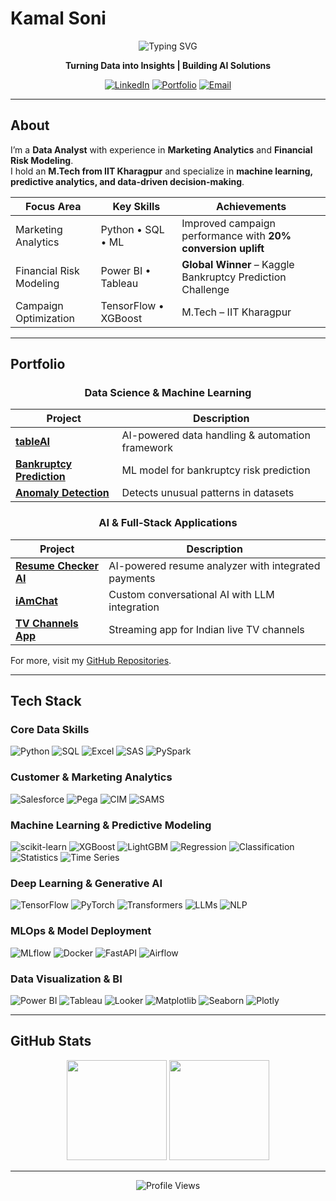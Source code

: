 # Kamal Soni

<div align="center">

![Typing SVG](https://readme-typing-svg.herokuapp.com?font=Fira+Code&size=24&pause=1000&color=2F81F7&center=true&vCenter=true&width=500&lines=Data+Analyst;Machine+Learning+Engineer;IIT+Kharagpur+Graduate)

**Turning Data into Insights | Building AI Solutions**

[![LinkedIn](https://img.shields.io/badge/-LinkedIn-0A66C2?style=for-the-badge&logo=linkedin&logoColor=white)](https://linkedin.com/in/kamalsonikgp)
[![Portfolio](https://img.shields.io/badge/-Portfolio-FF6B35?style=for-the-badge&logo=firefox&logoColor=white)](https://kamaliitkgp.pythonanywhere.com/)
[![Email](https://img.shields.io/badge/-Email-EA4335?style=for-the-badge&logo=gmail&logoColor=white)](mailto:kamalsoni3839@gmail.com)

</div>

---

## About

I’m a **Data Analyst** with experience in **Marketing Analytics** and **Financial Risk Modeling**.  
I hold an **M.Tech from IIT Kharagpur** and specialize in **machine learning, predictive analytics, and data-driven decision-making**.  

<div align="center">

| **Focus Area**            | **Key Skills**                       | **Achievements**                               |
|----------------------------|--------------------------------------|-----------------------------------------------|
| Marketing Analytics        | Python • SQL • ML                   | Improved campaign performance with **20% conversion uplift** |
| Financial Risk Modeling    | Power BI • Tableau                  | **Global Winner** – Kaggle Bankruptcy Prediction Challenge |
| Campaign Optimization      | TensorFlow • XGBoost                | M.Tech – IIT Kharagpur                        |


</div>

---
## Portfolio

<div align="center">

### Data Science & Machine Learning  
| Project | Description |
|---------|-------------|
| <a href="https://github.com/kamalshowgit/tableAI">**tableAI**</a> | AI-powered data handling & automation framework |
| <a href="https://github.com/kamalshowgit/kagglecomp"> **Bankruptcy Prediction**</a> | ML model for bankruptcy risk prediction |
| <a href="https://github.com/kamalshowgit/anomaly-detection">**Anomaly Detection**</a> | Detects unusual patterns in datasets |

### AI & Full-Stack Applications  
| Project | Description |
|---------|-------------|
| <a href="https://github.com/kamalshowgit/resume-checker-next"> **Resume Checker AI**</a> | AI-powered resume analyzer with integrated payments |
| <a href="https://github.com/kamalshowgit/iAmChat"> **iAmChat**</a> | Custom conversational AI with LLM integration |
| <a href="https://github.com/kamalshowgit/tv-channels"> **TV Channels App**</a> | Streaming app for Indian live TV channels |


</div>

For more, visit my [GitHub Repositories](https://github.com/kamalshowgit?tab=repositories).


---

## Tech Stack  

### Core Data Skills  
![Python](https://img.shields.io/badge/-Python-3776AB?logo=python&logoColor=white&style=for-the-badge)
![SQL](https://img.shields.io/badge/-PostgreSQL-4169E1?logo=postgresql&logoColor=white&style=for-the-badge)
![Excel](https://img.shields.io/badge/-Excel-217346?logo=microsoftexcel&logoColor=white&style=for-the-badge)
![SAS](https://img.shields.io/badge/-SAS-0066CC?logo=sas&logoColor=white&style=for-the-badge)
![PySpark](https://img.shields.io/badge/-PySpark-E25A1C?logo=apachespark&logoColor=white&style=for-the-badge)

### Customer & Marketing Analytics  
![Salesforce](https://img.shields.io/badge/-Salesforce-00A1E0?logo=salesforce&logoColor=white&style=for-the-badge)
![Pega](https://img.shields.io/badge/-Pega-1D2F6F?logoColor=white&style=for-the-badge)
![CIM](https://img.shields.io/badge/-CIM-FF6F00?logoColor=white&style=for-the-badge)
![SAMS](https://img.shields.io/badge/-SAMS-008080?logoColor=white&style=for-the-badge)

### Machine Learning & Predictive Modeling  
![scikit-learn](https://img.shields.io/badge/-scikit--learn-F7931E?logo=scikitlearn&logoColor=white&style=for-the-badge)
![XGBoost](https://img.shields.io/badge/-XGBoost-FF6600?logoColor=white&style=for-the-badge)
![LightGBM](https://img.shields.io/badge/-LightGBM-5C9BD4?logoColor=white&style=for-the-badge)
![Regression](https://img.shields.io/badge/-Regression-008080?style=for-the-badge)
![Classification](https://img.shields.io/badge/-Classification-4B0082?style=for-the-badge)
![Statistics](https://img.shields.io/badge/-Statistics-556B2F?style=for-the-badge)
![Time Series](https://img.shields.io/badge/-Time%20Series-FF4500?style=for-the-badge)

### Deep Learning & Generative AI  
![TensorFlow](https://img.shields.io/badge/-TensorFlow-FF6F00?logo=tensorflow&logoColor=white&style=for-the-badge)
![PyTorch](https://img.shields.io/badge/-PyTorch-EE4C2C?logo=pytorch&logoColor=white&style=for-the-badge)
![Transformers](https://img.shields.io/badge/-Transformers-FFD43B?style=for-the-badge)
![LLMs](https://img.shields.io/badge/-LLMs-000000?style=for-the-badge)
![NLP](https://img.shields.io/badge/-NLP-FF4088?style=for-the-badge)

### MLOps & Model Deployment  
![MLflow](https://img.shields.io/badge/-MLflow-0194E2?style=for-the-badge)
![Docker](https://img.shields.io/badge/-Docker-2496ED?logo=docker&logoColor=white&style=for-the-badge)
![FastAPI](https://img.shields.io/badge/-FastAPI-009688?logo=fastapi&logoColor=white&style=for-the-badge)
![Airflow](https://img.shields.io/badge/-Airflow-017CEE?logo=apacheairflow&logoColor=white&style=for-the-badge)

### Data Visualization & BI  
![Power BI](https://img.shields.io/badge/-PowerBI-F2C811?logo=powerbi&logoColor=black&style=for-the-badge)
![Tableau](https://img.shields.io/badge/-Tableau-E97627?logo=tableau&logoColor=white&style=for-the-badge)
![Looker](https://img.shields.io/badge/-Looker-4285F4?logo=looker&logoColor=white&style=for-the-badge)
![Matplotlib](https://img.shields.io/badge/-Matplotlib-013243?style=for-the-badge)
![Seaborn](https://img.shields.io/badge/-Seaborn-9C27B0?style=for-the-badge)
![Plotly](https://img.shields.io/badge/-Plotly-3F4F75?logo=plotly&logoColor=white&style=for-the-badge)


---

## GitHub Stats

<div align="center">

<img src="https://github-readme-stats.vercel.app/api?username=kamalshowgit&show_icons=true&theme=transparent&hide_border=true&icon_color=2F81F7&title_color=2F81F7" height="160"/>
<img src="https://github-readme-streak-stats.herokuapp.com/?user=kamalshowgit&theme=transparent&hide_border=true&ring=2F81F7&fire=FF6B35&currStreakLabel=2F81F7" height="160"/>

</div>

---

<div align="center">

![Profile Views](https://komarev.com/ghpvc/?username=kamalshowgit&color=2F81F7&style=flat-square&label=Profile+Views)

</div>
